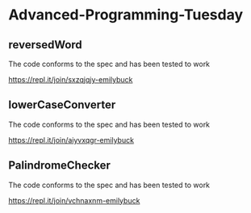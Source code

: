 # Advanced-Programming-Tuesday

## reversedWord
The code conforms to the spec and has been tested to work

https://repl.it/join/sxzqjqjy-emilybuck


## lowerCaseConverter
The code conforms to the spec and has been tested to work

https://repl.it/join/aiyvxqgr-emilybuck


## PalindromeChecker
The code conforms to the spec and has been tested to work

https://repl.it/join/vchnaxnm-emilybuck


